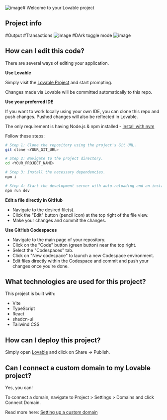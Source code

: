 ![image](https://github.com/user-attachments/assets/6d21610e-8bfd-40d2-85bd-09c8dfd1aebc)# Welcome to your Lovable project

## Project info

#Output
#Transactions
![image](https://github.com/user-attachments/assets/119120ec-5ba5-4967-8954-fc11e353782f)
#DArk toggle mode
![image](https://github.com/user-attachments/assets/3bc2e9e1-a924-48c2-882d-ea4a3afe5ed6)

## How can I edit this code?

There are several ways of editing your application.

**Use Lovable**

Simply visit the [Lovable Project](https://lovable.dev/projects/604b015b-caf1-42e1-a29b-f3a735f2d585) and start prompting.

Changes made via Lovable will be committed automatically to this repo.

**Use your preferred IDE**

If you want to work locally using your own IDE, you can clone this repo and push changes. Pushed changes will also be reflected in Lovable.

The only requirement is having Node.js & npm installed - [install with nvm](https://github.com/nvm-sh/nvm#installing-and-updating)

Follow these steps:

```sh
# Step 1: Clone the repository using the project's Git URL.
git clone <YOUR_GIT_URL>

# Step 2: Navigate to the project directory.
cd <YOUR_PROJECT_NAME>

# Step 3: Install the necessary dependencies.
npm i

# Step 4: Start the development server with auto-reloading and an instant preview.
npm run dev
```

**Edit a file directly in GitHub**

- Navigate to the desired file(s).
- Click the "Edit" button (pencil icon) at the top right of the file view.
- Make your changes and commit the changes.

**Use GitHub Codespaces**

- Navigate to the main page of your repository.
- Click on the "Code" button (green button) near the top right.
- Select the "Codespaces" tab.
- Click on "New codespace" to launch a new Codespace environment.
- Edit files directly within the Codespace and commit and push your changes once you're done.

## What technologies are used for this project?

This project is built with:

- Vite
- TypeScript
- React
- shadcn-ui
- Tailwind CSS

## How can I deploy this project?

Simply open [Lovable](https://lovable.dev/projects/604b015b-caf1-42e1-a29b-f3a735f2d585) and click on Share -> Publish.

## Can I connect a custom domain to my Lovable project?

Yes, you can!

To connect a domain, navigate to Project > Settings > Domains and click Connect Domain.

Read more here: [Setting up a custom domain](https://docs.lovable.dev/tips-tricks/custom-domain#step-by-step-guide)
